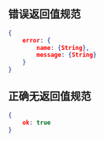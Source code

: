 ## 错误返回值规范

```json
{
    error: {
        name: {String},
        message: {String}
    }
}
```

## 正确无返回值规范

```json
{
    ok: true
}
```